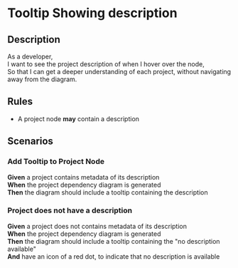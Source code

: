 # Tooltip Showing description

## Description

As a developer,  
I want to see the project description of when I hover over the node,  
So that I can get a deeper understanding of each project, without navigating away from the diagram.

## Rules

- A project node **may** contain a description

## Scenarios

### Add Tooltip to Project Node

**Given** a project contains metadata of its description  
**When** the project dependency diagram is generated  
**Then** the diagram should include a tooltip containing the description

### Project does not have a description

**Given** a project does not contains metadata of its description  
**When** the project dependency diagram is generated  
**Then** the diagram should include a tooltip containing the "no description available"  
**And** have an icon of a red dot, to indicate that no description is available
